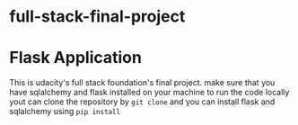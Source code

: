 # full-stack-final-project
# Flask Application
This is udacity's full stack foundation's final project.
make sure that you have sqlalchemy and flask installed on your machine to run the code locally
yout can clone the repository by
`git clone`
and you can install flask and sqlalchemy using `pip install`
